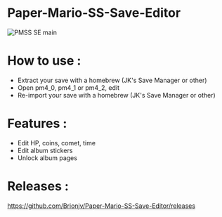 # Paper-Mario-SS-Save-Editor

![PMSS SE main](https://i58.servimg.com/u/f58/19/11/94/79/pmss_s10.png)

# How to use : 
- Extract your save with a homebrew (JK's Save Manager or other)
- Open pm4_0, pm4_1 or pm4_2, edit
- Re-import your save with a homebrew (JK's Save Manager or other)

# Features :
- Edit HP, coins, comet, time
- Edit album stickers
- Unlock album pages 

# Releases :
https://github.com/Brionjv/Paper-Mario-SS-Save-Editor/releases
